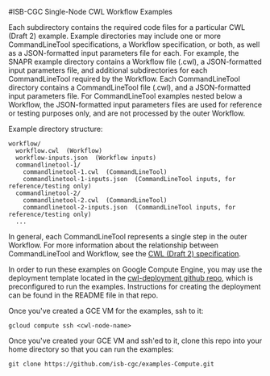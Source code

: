 #ISB-CGC Single-Node CWL Workflow Examples

Each subdirectory contains the required code files for a particular CWL (Draft 2) example.  Example directories may include one or more CommandLineTool specifications, a Workflow specification, or both, as well as a JSON-formatted input parameters file for each.  For example, the SNAPR example directory contains a Workflow file (.cwl), a JSON-formatted input parameters file, and additional subdirectories for each CommandLineTool required by the Workflow.  Each CommandLineTool directory contains a CommandLineTool file (.cwl), and a JSON-formatted input parameters file.  For CommandLineTool examples nested below a Workflow, the JSON-formatted input parameters files are used for reference or testing purposes only, and are not processed by the outer Workflow.  

Example directory structure:
```
workflow/
  workflow.cwl  (Workflow)
  workflow-inputs.json  (Workflow inputs)
  commandlinetool-1/
    commandlinetool-1.cwl  (CommandLineTool)
    commandlinetool-1-inputs.json  (CommandLineTool inputs, for reference/testing only)
  commandlinetool-2/
    commandlinetool-2.cwl  (CommandLineTool)
    commandlinetool-2-inputs.json  (CommandLineTool inputs, for reference/testing only)
  ...
```
In general, each CommandLineTool represents a single step in the outer Workflow.  For more information about the relationship between CommandLineTool and Workflow, see the [CWL (Draft 2) specification](http://common-workflow-language.github.io/draft-2/).

In order to run these examples on Google Compute Engine, you may use the deployment template located in the [cwl-deployment github repo](https://github.com/isb-cgc/examples-Compute/tree/master/cwl-deployment), which is preconfigured to run the examples.  Instructions for creating the deployment can be found in the README file in that repo.

Once you've created a GCE VM for the examples, ssh to it:
```
gcloud compute ssh <cwl-node-name>
```
Once you've created your GCE VM and ssh'ed to it, clone this repo into your home directory so that you can run the examples:
```
git clone https://github.com/isb-cgc/examples-Compute.git
```
